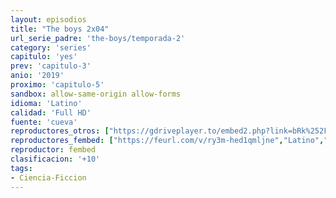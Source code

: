 ```yaml
---
layout: episodios
title: "The boys 2x04"
url_serie_padre: 'the-boys/temporada-2'
category: 'series'
capitulo: 'yes'
prev: 'capitulo-3'
anio: '2019'
proximo: 'capitulo-5'
sandbox: allow-same-origin allow-forms
idioma: 'Latino'
calidad: 'Full HD'
fuente: 'cueva'
reproductores_otros: ["https://gdriveplayer.to/embed2.php?link=bRk%252FjFx11shddR%252BrxBnrvA90q2u7mUjthc4%252F3ihf2WKrtFBo5o0sDXgroairZ%252FupEVrCco2zjYEj0lTDXMWjxSs8RSpjEjrd1U5Q8qv4qPRbb460oAnvu6WaTMdd6CBCXCI6gyfPB0lEorIyH2UUdPNxANL%252BhnaQPLWJ7FfMuZq2cCsj2guUgyOZqFMleXwoltSgyp9RoAiTmvOEycGu29","Latino","https://gounlimited.to/embed-nmhhn28wb6c0.html","Latino"]
reproductores_fembed: ["https://feurl.com/v/ry3m-hed1qmljne","Latino","https://feurl.com/v/d5m20txlm-lrqez","Latino","https://feurl.com/v/w351ytnmw22d5np","Latino"]
reproductor: fembed
clasificacion: '+10'
tags:
- Ciencia-Ficcion
---
```












